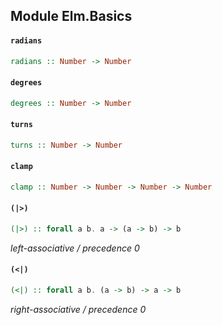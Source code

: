 ## Module Elm.Basics

#### `radians`

``` purescript
radians :: Number -> Number
```

#### `degrees`

``` purescript
degrees :: Number -> Number
```

#### `turns`

``` purescript
turns :: Number -> Number
```

#### `clamp`

``` purescript
clamp :: Number -> Number -> Number -> Number
```

#### `(|>)`

``` purescript
(|>) :: forall a b. a -> (a -> b) -> b
```

_left-associative / precedence 0_

#### `(<|)`

``` purescript
(<|) :: forall a b. (a -> b) -> a -> b
```

_right-associative / precedence 0_


